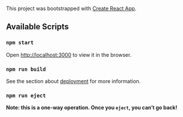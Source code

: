 This project was bootstrapped with [Create React App](https://github.com/facebook/create-react-app).

## Available Scripts

### `npm start`

Open [http://localhost:3000](http://localhost:3000) to view it in the browser.

### `npm run build`

See the section about [deployment](https://facebook.github.io/create-react-app/docs/deployment) for more information.

### `npm run eject`

**Note: this is a one-way operation. Once you `eject`, you can’t go back!**

